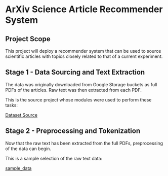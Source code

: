 ArXiv Science Article Recommender System
========================================

Project Scope
-------------

This project will deploy a recommender system that can be used to source scientific articles with topics closely related to that of a current experiment.

Stage 1 - Data Sourcing and Text Extraction
-------------------------------------------

The data was originally downloaded from Google Storage buckets as full PDFs of the articles.
Raw text was then extracted from each PDF.

This is the source project whose modules were used to perform these tasks:

[Dataset Source](https://github.com/mattbierbaum/arxiv-public-datasets)

Stage 2 - Preprocessing and Tokenization
----------------------------------------

Now that the raw text has been extracted from the full PDFs, preprocessing of the data can begin.

This is a sample selection of the raw text data:

[sample_data](https://github.com/christianspybrook/article_recommender/blob/master/sample_data/raw_sample.csv)

<!-- Algorithms, Framaeworks, and Libraries Demonstrated:
----------------------------------------------------

1. Laten Dirichlet Allocation
2. Convolutional Neural Network
3. GPU Parallelization
4. Random Forest
5. Tensorflow
6. spaCy
7. Scikit-learn
8. Joblib
9. Dask

Project Workflow:
-----------------

[Data Preprocessing](https://github.com/christianspybrook/eluvio_coding_challenge/blob/master/data_preprocessing/preprocessing.ipynb):  
&nbsp;&nbsp;&nbsp;&nbsp;- [x] Determine Business Objective  
&nbsp;&nbsp;&nbsp;&nbsp;- [x] Reduce Memory Footprint  
&nbsp;&nbsp;&nbsp;&nbsp;- [x] Feature Engineering  
[Topic Modeling](https://github.com/christianspybrook/eluvio_coding_challenge/blob/master/modeling/topic_modeling.ipynb):  
&nbsp;&nbsp;&nbsp;&nbsp;- [x] Text Tokenization Pipeline  
&nbsp;&nbsp;&nbsp;&nbsp;- [x] Latent Dirichlet Allocation  
&nbsp;&nbsp;&nbsp;&nbsp;- [x] Topic Analysis & Visualization  
[Classifier Selection](https://github.com/christianspybrook/eluvio_coding_challenge/blob/master/modeling/classification_model_selection.ipynb):  
&nbsp;&nbsp;&nbsp;&nbsp;- [x] Cross Validation Pipeline  
&nbsp;&nbsp;&nbsp;&nbsp;- [x] Analysis & Model Selection  
[Random Forest Optimization](https://github.com/christianspybrook/eluvio_coding_challenge/blob/master/modeling/rf_classifier.ipynb):  
&nbsp;&nbsp;&nbsp;&nbsp;- [x] Bayesian Hyperparameter Search  
&nbsp;&nbsp;&nbsp;&nbsp;- [x] Analysis & Final Model Selection    
&nbsp;&nbsp;&nbsp;&nbsp;- [x] Test Performance  
Coming Soon:  
&nbsp;&nbsp;&nbsp;&nbsp;- [ ] Neural Network Regression  
&nbsp;&nbsp;&nbsp;&nbsp;- [ ] Out of Memory Modifications Using Dask

In Progress...  
&nbsp;&nbsp;&nbsp;&nbsp;&nbsp;&nbsp;&nbsp;&nbsp;&nbsp;&nbsp;&nbsp;&nbsp;&nbsp;&nbsp;more coming, but ready for submission as is.
 -->